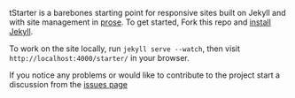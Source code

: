 tStarter is a barebones starting point for responsive sites built on Jekyll and with
site management in [prose](http://prose.io). To get started, Fork this repo and [install Jekyll](http://jekyllrb.com/docs/installation).

To work on the site locally, run `jekyll serve --watch`, then visit `http://localhost:4000/starter/` in your browser.

If you notice any problems or would like to contribute to the project start a discussion from the [issues page](https://github.com/prose/starter/issues)
